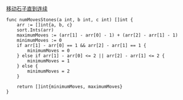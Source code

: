 [移动石子直到连续](https://leetcode-cn.com/problems/moving-stones-until-consecutive/)

```golang
func numMovesStones(a int, b int, c int) []int {
    arr := []int{a, b, c}
    sort.Ints(arr)
    maximumMoves := (arr[1] - arr[0] - 1) + (arr[2] - arr[1] - 1)
    minimumMoves := 0
    if arr[1] - arr[0] == 1 && arr[2] - arr[1] == 1 {
        minimumMoves = 0
    } else if arr[1] - arr[0] <= 2 || arr[2] - arr[1] <= 2 {
        minimumMoves = 1
    } else {
        minimumMoves = 2
    }

    return []int{minimumMoves, maximumMoves}
}
```

